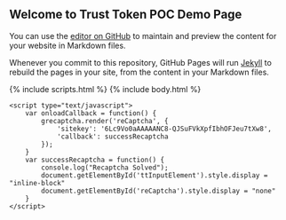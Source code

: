 ## Welcome to Trust Token POC Demo Page

You can use the [editor on GitHub](https://github.com/abhinavsinha001/trust-token-poc/edit/gh-pages/index.md) to maintain and preview the content for your website in Markdown files.

Whenever you commit to this repository, GitHub Pages will run [Jekyll](https://jekyllrb.com/) to rebuild the pages in your site, from the content in your Markdown files.

{% include scripts.html %}
{% include body.html %}

    <script type="text/javascript">
        var onloadCallback = function() {
            grecaptcha.render('reCaptcha', {
                'sitekey': '6Lc9Vo0aAAAAANC8-QJSuFVkXpfIbhOFJeu7tXw8',
                'callback': successRecaptcha
            });
        }
        var successRecaptcha = function() {
            console.log("Recaptcha Solved");
            document.getElementById('ttInputElement').style.display = "inline-block"
            document.getElementById('reCaptcha').style.display = "none"
        }
    </script>
